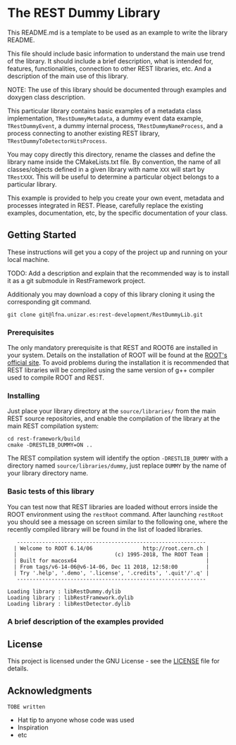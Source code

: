 # The REST Dummy Library

This README.md is a template to be used as an example to write the library README. 

This file should include basic information to understand the main use trend of the library. It should include a brief description, what is intended for, features, functionalities, connection to other REST libraries, etc. And a description of the main use of this library.
    
NOTE: The use of this library should be documented through examples and doxygen class description.

This particular library contains basic examples of a metadata class implementation, `TRestDummyMetadata`, a dummy event data example, `TRestDummyEvent`, a dummy internal process, `TRestDummyNameProcess`, and a process connecting to another existing REST library, `TRestDummyToDetectorHitsProcess`.

You may copy directly this directory, rename the classes and define the library name inside the CMakeLists.txt file. By convention, the name of all classes/objects defined in a given library with name `XXX` will start by `TRestXXX`. This will be useful to determine a particular object belongs to a particular library.

This example is provided to help you create your own event, metadata and processes integrated in REST. Please, carefully replace the existing examples, documentation, etc, by the specific documentation of your class.

## Getting Started

These instructions will get you a copy of the project up and running on your local machine.

TODO: Add a description and explain that the recommended way is to install it as a git submodule in RestFramework project.

Additionaly you may download a copy of this library cloning it using the corresponding git command.

```
git clone git@lfna.unizar.es:rest-development/RestDummyLib.git
```

### Prerequisites

The only mandatory prerequisite is that REST and ROOT6 are installed in your system. Details on the installation of ROOT will be found at the [ROOT's official site](root.cern.ch). 
To avoid problems during the installation it is recommended that REST libraries will be compiled using the same version of g++ compiler used to compile ROOT and REST.


### Installing

Just place your library directory at the `source/libraries/` from the main REST source repositories, and enable the compilation of the library at the main REST compilation system:

```
cd rest-framework/build
cmake -DRESTLIB_DUMMY=ON ..
```

The REST compilation system will identify the option `-DRESTLIB_DUMMY` with a directory named `source/libraries/dummy`, just replace `DUMMY` by the name of your library directory name.


### Basic tests of this library

You can test now that REST libraries are loaded without errors inside the ROOT environment using the `restRoot` command. After launching `restRoot` you should see a message on screen similar to the following one, where the recently compiled library will be found in the list of loaded libraries.

```
   ------------------------------------------------------------
  | Welcome to ROOT 6.14/06                http://root.cern.ch |
  |                               (c) 1995-2018, The ROOT Team |
  | Built for macosx64                                         |
  | From tags/v6-14-06@v6-14-06, Dec 11 2018, 12:58:00         |
  | Try '.help', '.demo', '.license', '.credits', '.quit'/'.q' |
   ------------------------------------------------------------

Loading library : libRestDummy.dylib
Loading library : libRestFramework.dylib
Loading library : libRestDetector.dylib
```

### A brief description of the examples provided

## License

This project is licensed under the GNU License - see the [LICENSE](https://github.com/rest-for-physics/framework/blob/master/LICENCE) file for details.

## Acknowledgments

`TOBE written`

* Hat tip to anyone whose code was used
* Inspiration
* etc
